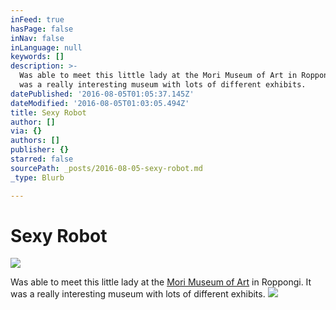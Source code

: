 ```yaml
---
inFeed: true
hasPage: false
inNav: false
inLanguage: null
keywords: []
description: >-
  Was able to meet this little lady at the Mori Museum of Art in Roppongi. It
  was a really interesting museum with lots of different exhibits. 
datePublished: '2016-08-05T01:05:37.145Z'
dateModified: '2016-08-05T01:03:05.494Z'
title: Sexy Robot
author: []
via: {}
authors: []
publisher: {}
starred: false
sourcePath: _posts/2016-08-05-sexy-robot.md
_type: Blurb

---
```

# Sexy Robot
![](https://the-grid-user-content.s3-us-west-2.amazonaws.com/142e3d5b-5049-4db0-a711-3836e92a5989.jpg)

Was able to meet this little lady at the [Mori Museum of Art][0] in Roppongi. It was a really interesting museum with lots of different exhibits. ![](https://imgflo.herokuapp.com/graph/vahj1ThiexotieMo/84b5b762d4d2ea0fd7759a3f65468b58/croprotate.jpg?cropheight=3264&cropwidth=2448&degrees=-90&input=https%3A%2F%2Fthe-grid-user-content.s3-us-west-2.amazonaws.com%2F315e8c3e-1b50-4da8-aa58-9632047b6520.jpg&x=0&y=0)

[0]: http://www.mori.art.museum/english/contents/universe_art/